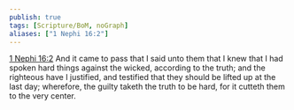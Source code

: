 ```yaml
---
publish: true
tags: [Scripture/BoM, noGraph]
aliases: ["1 Nephi 16:2"]
---
```

[1 Nephi 16:2](https://churchofjesuschrist.org/study/scriptures/bofm/1-ne/16?lang=eng&id=p2#p2) And it came to pass that I said unto them that I knew that I had spoken hard things against the wicked, according to the truth; and the righteous have I justified, and testified that they should be lifted up at the last day; wherefore, the guilty taketh the truth to be hard, for it cutteth them to the very center.
